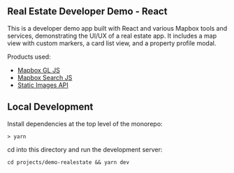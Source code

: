 ## Real Estate Developer Demo - React

This is a developer demo app built with React and various Mapbox tools and services, demonstrating the UI/UX of a real estate app. It includes a map view with custom markers, a card list view, and a property profile modal.

Products used:
* [Mapbox GL JS](https://docs.mapbox.com/mapbox-gl-js/guides)
* [Mapbox Search JS](https://docs.mapbox.com/mapbox-search-js/guides/)
* [Static Images API](https://docs.mapbox.com/api/maps/static-images/)


## Local Development

Install dependencies at the top level of the monorepo:

```
> yarn
```

cd into this directory and run the development server:

```
cd projects/demo-realestate && yarn dev
```